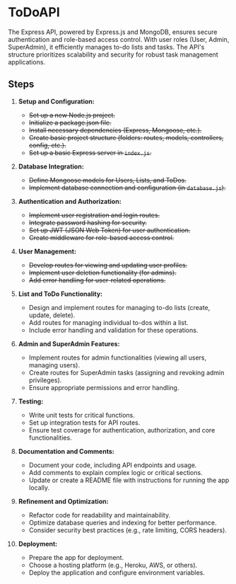 # ToDoAPI

The Express API, powered by Express.js and MongoDB, ensures secure authentication and role-based access control. With user roles (User, Admin, SuperAdmin), it efficiently manages to-do lists and tasks. The API's structure prioritizes scalability and security for robust task management applications.

## Steps

1. **Setup and Configuration:**

   -  ~~Set up a new Node.js project.~~
   -  ~~Initialize a package.json file.~~
   -  ~~Install necessary dependencies (Express, Mongoose, etc.).~~
   -  ~~Create basic project structure (folders: routes, models, controllers, config, etc.).~~
   -  ~~Set up a basic Express server in `index.js`.~~

2. **Database Integration:**

   -  ~~Define Mongoose models for Users, Lists, and ToDos.~~
   -  ~~Implement database connection and configuration (in `database.js`).~~

3. **Authentication and Authorization:**

   -  ~~Implement user registration and login routes.~~
   -  ~~Integrate password hashing for security.~~
   -  ~~Set up JWT (JSON Web Token) for user authentication.~~
   -  ~~Create middleware for role-based access control.~~

4. **User Management:**

   -  ~~Develop routes for viewing and updating user profiles.~~
   -  ~~Implement user deletion functionality (for admins).~~
   -  ~~Add error handling for user-related operations.~~

5. **List and ToDo Functionality:**

   -  Design and implement routes for managing to-do lists (create, update, delete).
   -  Add routes for managing individual to-dos within a list.
   -  Include error handling and validation for these operations.

6. **Admin and SuperAdmin Features:**

   -  Implement routes for admin functionalities (viewing all users, managing users).
   -  Create routes for SuperAdmin tasks (assigning and revoking admin privileges).
   -  Ensure appropriate permissions and error handling.

7. **Testing:**

   -  Write unit tests for critical functions.
   -  Set up integration tests for API routes.
   -  Ensure test coverage for authentication, authorization, and core functionalities.

8. **Documentation and Comments:**

   -  Document your code, including API endpoints and usage.
   -  Add comments to explain complex logic or critical sections.
   -  Update or create a README file with instructions for running the app locally.

9. **Refinement and Optimization:**

   -  Refactor code for readability and maintainability.
   -  Optimize database queries and indexing for better performance.
   -  Consider security best practices (e.g., rate limiting, CORS headers).

10.   **Deployment:**
      -  Prepare the app for deployment.
      -  Choose a hosting platform (e.g., Heroku, AWS, or others).
      -  Deploy the application and configure environment variables.
